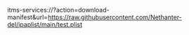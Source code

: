 itms-services://?action=download-manifest&url=https://raw.githubusercontent.com/Nethanter-del/ipaplist/main/test.plist
